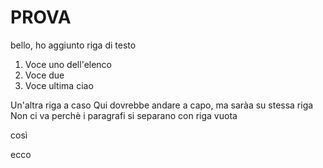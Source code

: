 # PROVA


bello, ho aggiunto riga di testo

1. Voce uno dell'elenco
2. Voce due
3. Voce ultima ciao

Un'altra riga a caso
Qui dovrebbe andare a capo, ma saràa su stessa riga 
Non ci va perchè i paragrafi si separano con riga vuota

così

ecco
